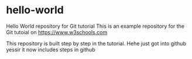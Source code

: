 # hello-world
Hello World repository for Git tutorial
This is an example repository for the Git tutoial on https://www.w3schools.com

This repository is built step by step in the tutorial.
Hehe just got into github yessir
it now includes steps in github
